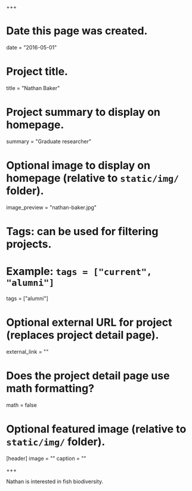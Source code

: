 +++
# Date this page was created.
date = "2016-05-01"

# Project title.
title = "Nathan Baker"

# Project summary to display on homepage.
summary = "Graduate researcher"

# Optional image to display on homepage (relative to `static/img/` folder).
image_preview = "nathan-baker.jpg"

# Tags: can be used for filtering projects.
# Example: `tags = ["current", "alumni"]`
tags = ["alumni"]

# Optional external URL for project (replaces project detail page).
external_link = ""

# Does the project detail page use math formatting?
math = false

# Optional featured image (relative to `static/img/` folder).
[header]
image = ""
caption = ""

+++

Nathan is interested in fish biodiversity.